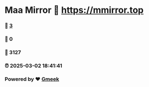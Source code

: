 # Maa Mirror :link: https://mmirror.top 
### :page_facing_up: [3](https://mmirror.top/tag.html) 
### :speech_balloon: 0 
### :hibiscus: 3127 
### :alarm_clock: 2025-03-02 18:41:41 
### Powered by :heart: [Gmeek](https://github.com/Meekdai/Gmeek)
